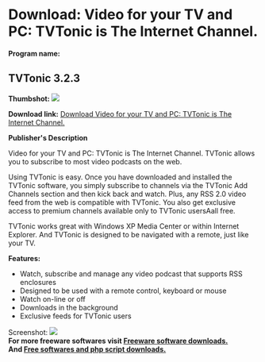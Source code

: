 # Download: Video for your TV and PC: TVTonic is The Internet Channel.

**Program name:**

## TVTonic 3.2.3

  
**Thumbshot:** ![](http://www.freewarefiles.com/screenshot/tvtonic_md.gif)   
  
**Download link:** [Download Video for your TV and PC: TVTonic is The Internet Channel.](http://freesoftwares.boysofts.com/TVTonic_program_20981.html)  
  


**Publisher's Description**  
  


Video for your TV and PC: TVTonic is The Internet Channel. TVTonic allows you to subscribe to most video podcasts on the web. 

Using TVTonic is easy. Once you have downloaded and installed the TVTonic software, you simply subscribe to channels via the TVTonic Add Channels section and then kick back and watch. Plus, any RSS 2.0 video feed from the web is compatible with TVTonic. You also get exclusive access to premium channels available only to TVTonic usersAall free.

TVTonic works great with Windows XP Media Center or within Internet Explorer. And TVTonic is designed to be navigated with a remote, just like your TV. 

**Features:**

  * Watch, subscribe and manage any video podcast that supports RSS enclosures 
  * Designed to be used with a remote control, keyboard or mouse 
  * Watch on-line or off 
  * Downloads in the background 
  * Exclusive feeds for TVTonic users 

  
  
Screenshot: ![](http://www.freewarefiles.com/screenshot/tvtonic.gif)   
**For more freeware softwares visit [Freeware software downloads.](http://freesoftwares.boysofts.com/)**   
**And [Free softwares and php script downloads.](http://www.boysofts.com/)**
